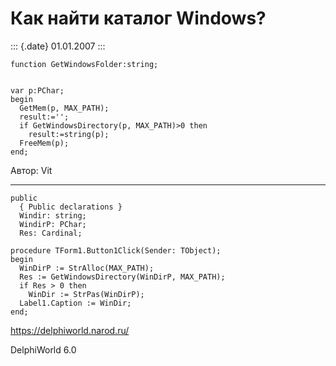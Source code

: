 Как найти каталог Windows?
==========================

::: {.date}
01.01.2007
:::

    function GetWindowsFolder:string;

     
    var p:PChar;
    begin
      GetMem(p, MAX_PATH);
      result:='';
      if GetWindowsDirectory(p, MAX_PATH)>0 then
        result:=string(p);
      FreeMem(p);
    end;

Автор: Vit

------------------------------------------------------------------------

    public
      { Public declarations }
      Windir: string;
      WindirP: PChar;
      Res: Cardinal;
     
    procedure TForm1.Button1Click(Sender: TObject);
    begin
      WinDirP := StrAlloc(MAX_PATH);
      Res := GetWindowsDirectory(WinDirP, MAX_PATH);
      if Res > 0 then
        WinDir := StrPas(WinDirP);
      Label1.Caption := WinDir;
    end;
     

<https://delphiworld.narod.ru/>

DelphiWorld 6.0
